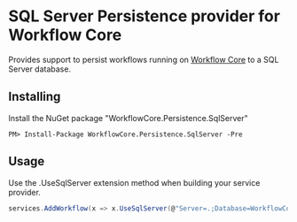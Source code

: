 # SQL Server Persistence provider for Workflow Core

Provides support to persist workflows running on [Workflow Core](../../README.md) to a SQL Server database.

## Installing

Install the NuGet package "WorkflowCore.Persistence.SqlServer"

```
PM> Install-Package WorkflowCore.Persistence.SqlServer -Pre
```

## Usage

Use the .UseSqlServer extension method when building your service provider.

```C#
services.AddWorkflow(x => x.UseSqlServer(@"Server=.;Database=WorkflowCore;Trusted_Connection=True;", true, true));
```
